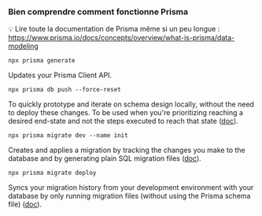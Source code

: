 ### Bien comprendre comment fonctionne Prisma

💡 Lire toute la documentation de Prisma même si un peu longue :
<https://www.prisma.io/docs/concepts/overview/what-is-prisma/data-modeling>

`npx prisma generate`

Updates your Prisma Client API.

`npx prisma db push --force-reset`

To quickly prototype and iterate on schema design locally, without the need to deploy these changes. To be used when you're prioritizing reaching a desired end-state and not the steps executed to reach that state ([doc](https://www.prisma.io/docs/guides/database/prototyping-schema-db-push)).

`npx prisma migrate dev --name init`

Creates and applies a migration by tracking the changes you make to the database and by generating plain SQL migration files ([doc](https://www.prisma.io/docs/concepts/components/prisma-migrate)).

`npx prisma migrate deploy`

Syncs your migration history from your development environment with your database by only running migration files (without using the Prisma schema file) ([doc](https://www.prisma.io/docs/concepts/components/prisma-migrate/mental-model#prisma-migrate-in-a-staging-and-production-environment)).
